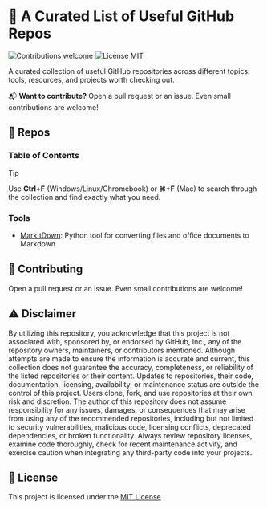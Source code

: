 # 🔨 A Curated List of Useful GitHub Repos

<p>
  <img alt="Contributions welcome" src="https://img.shields.io/badge/Contributions-welcome-green">
  <img alt="License MIT" src="https://img.shields.io/badge/License-MIT-orange">
</p>

A curated collection of useful GitHub repositories across different topics: tools, resources, and projects worth checking out.

📬 **Want to contribute?** Open a pull request or an issue. Even small contributions are welcome!

## 🔨 Repos

### Table of Contents

> [!TIP]
> Use **Ctrl+F** (Windows/Linux/Chromebook) or **⌘+F** (Mac) to search through the collection and find exactly what you need.

### Tools

- [MarkItDown](https://github.com/microsoft/markitdown): Python tool for converting files and office documents to Markdown

## 🙏 Contributing

Open a pull request or an issue. Even small contributions are welcome!

## ⚠️ Disclaimer

By utilizing this repository, you acknowledge that this project is not associated with, sponsored by, or endorsed by GitHub, Inc., any of the repository owners, maintainers, or contributors mentioned. Although attempts are made to ensure the information is accurate and current, this collection does not guarantee the accuracy, completeness, or reliability of the listed repositories or their content. Updates to repositories, their code, documentation, licensing, availability, or maintenance status are outside the control of this project. Users clone, fork, and use repositories at their own risk and discretion. The author of this repository does not assume responsibility for any issues, damages, or consequences that may arise from using any of the recommended repositories, including but not limited to security vulnerabilities, malicious code, licensing conflicts, deprecated dependencies, or broken functionality. Always review repository licenses, examine code thoroughly, check for recent maintenance activity, and exercise caution when integrating any third-party code into your projects.

## 🎫 License

This project is licensed under the [MIT License](LICENSE.md).
